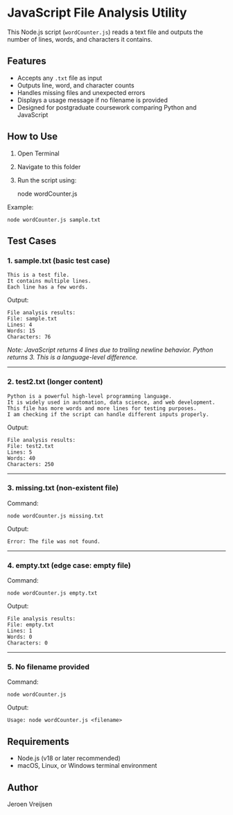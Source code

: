 # JavaScript File Analysis Utility

This Node.js script (`wordCounter.js`) reads a text file and outputs the 
number of lines, words, and characters it contains.

## Features

- Accepts any `.txt` file as input
- Outputs line, word, and character counts
- Handles missing files and unexpected errors
- Displays a usage message if no filename is provided
- Designed for postgraduate coursework comparing Python and JavaScript

## How to Use

1. Open Terminal
2. Navigate to this folder
3. Run the script using:

    node wordCounter.js <filename>

Example:

    node wordCounter.js sample.txt

## Test Cases

### 1. sample.txt (basic test case)

    This is a test file.
    It contains multiple lines.
    Each line has a few words.

Output:

    File analysis results:
    File: sample.txt
    Lines: 4
    Words: 15
    Characters: 76

*Note: JavaScript returns 4 lines due to trailing newline behavior. Python 
returns 3. This is a language-level difference.*

---

### 2. test2.txt (longer content)

    Python is a powerful high-level programming language.
    It is widely used in automation, data science, and web development.
    This file has more words and more lines for testing purposes.
    I am checking if the script can handle different inputs properly.

Output:

    File analysis results:
    File: test2.txt
    Lines: 5
    Words: 40
    Characters: 250

---

### 3. missing.txt (non-existent file)

Command:

    node wordCounter.js missing.txt

Output:

    Error: The file was not found.

---

### 4. empty.txt (edge case: empty file)

Command:

    node wordCounter.js empty.txt

Output:

    File analysis results:
    File: empty.txt
    Lines: 1
    Words: 0
    Characters: 0

---

### 5. No filename provided

Command:

    node wordCounter.js

Output:

    Usage: node wordCounter.js <filename>

## Requirements

- Node.js (v18 or later recommended)
- macOS, Linux, or Windows terminal environment

## Author

Jeroen Vreijsen
